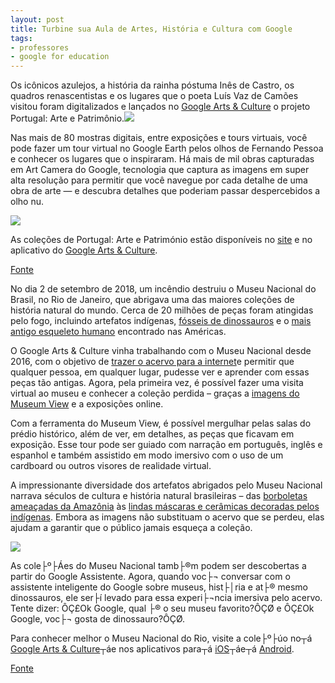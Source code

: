 ```yaml
---
layout: post
title: Turbine sua Aula de Artes, História e Cultura com Google
tags: 
- professores
- google for education
---
```

Os icônicos azulejos, a história da rainha póstuma Inês de Castro, os quadros renascentistas e os lugares que o poeta Luís Vaz de Camões visitou foram digitalizados e lançados no
[Google Arts & Culture](https://artsandculture.google.com/) o projeto Portugal: Arte e Patrimônio.[![](https://4.bp.blogspot.com/-7SpYMaNxkxo/XD3lTB4_fFI/AAAAAAAACRY/jR9vnMIB2dUu3D-igb9ufg4Xu2W5IqvkwCLcBGAs/s640/National%2BAzulejo%2BMuseum%2B-%2BGrande%2Bpanorama%2Bde%2BLisboa%252C%2Bby%2BGabriel%2Bdel%2BBarco%2B%2528attrib.%2529%252C%2B1700.png)](https://4.bp.blogspot.com/-7SpYMaNxkxo/XD3lTB4_fFI/AAAAAAAACRY/jR9vnMIB2dUu3D-igb9ufg4Xu2W5IqvkwCLcBGAs/s1600/National%2BAzulejo%2BMuseum%2B-%2BGrande%2Bpanorama%2Bde%2BLisboa%252C%2Bby%2BGabriel%2Bdel%2BBarco%2B%2528attrib.%2529%252C%2B1700.png)

Nas mais de 80 mostras digitais, entre exposições e tours virtuais, você pode fazer um tour virtual no Google Earth pelos olhos de Fernando Pessoa e conhecer os lugares que o inspiraram. Há mais de mil obras capturadas em Art Camera do Google, tecnologia que captura as imagens em super alta resolução para permitir que você navegue por cada detalhe de uma obra de arte — e descubra detalhes que poderiam passar despercebidos a olho nu.



[![](https://3.bp.blogspot.com/-Vy-mlNdGI5M/XD3lSRvOKlI/AAAAAAAACRU/iZUb7CCQyBwKgyFYiezLLCiyIF3gk7P8ACEwYBhgL/s640/National%2BArchaeology%2BMuseum%2B-%2BMosaic%2Bpanel%2Bof%2Bthe%2B9%2BMuses%252C%2Bc.%2B4th%2Bcentury%2BAD%2B-%2BRoman%2BPeriod%252C%2Bunknown%2Bauthor%2B.png)](https://3.bp.blogspot.com/-Vy-mlNdGI5M/XD3lSRvOKlI/AAAAAAAACRU/iZUb7CCQyBwKgyFYiezLLCiyIF3gk7P8ACEwYBhgL/s1600/National%2BArchaeology%2BMuseum%2B-%2BMosaic%2Bpanel%2Bof%2Bthe%2B9%2BMuses%252C%2Bc.%2B4th%2Bcentury%2BAD%2B-%2BRoman%2BPeriod%252C%2Bunknown%2Bauthor%2B.png)





As coleções de Portugal: Arte e Património estão disponíveis no 
[site](https://artsandculture.google.com/project/portugal-art-and-heritage) e no aplicativo do 
[Google Arts & Culture](https://play.google.com/store/apps/details?id=com.google.android.apps.cultural&hl=pt_BR).

[Fonte](https://brasil.googleblog.com/2019/01/arte-e-cultura-portuguesa-chegam-ao-Google-Arts-Culture.html?m=1)

No dia 2 de setembro de 2018, um incêndio destruiu o Museu Nacional do Brasil, no Rio de Janeiro, que abrigava uma das maiores coleções de história natural do mundo. Cerca de 20 milhões de peças foram atingidas pelo fogo, incluindo artefatos indígenas, 
[fósseis de dinossauros](https://artsandculture.google.com/exhibit/HwLig6zPIvc3Jg) e o
[mais antigo esqueleto humano](https://artsandculture.google.com/asset/human-skull-of-female-individual/LgH9pA-Rz_iKLg) encontrado nas Américas.

O Google Arts & Culture vinha trabalhando com o Museu Nacional desde 2016, com o objetivo de 
[trazer o acervo para a internet](https://artsandculture.google.com/project/museu-nacional-restoration?e_sheets=museu-nacional-restoration%3Ao7gycd3)e permitir que qualquer pessoa, em qualquer lugar, pudesse ver e aprender com essas peças tão antigas. Agora, pela primeira vez, é possível fazer uma visita virtual ao museu e conhecer a coleção perdida – graças a
[imagens do Museum View](https://artsandculture.google.com/streetview/museu-nacional/uwEZsf0cq9-FFg?sv_lng=-43.226345157570506&sv_lat=-22.90570966031403&sv_h=212.11&sv_p=-13.299999999999997&sv_pid=28ZlW_OgBeizODvMIqyuCw&sv_z=1.0660552801981396) e a exposições online.

Com a ferramenta do Museum View, é possível mergulhar pelas salas do prédio histórico, além de ver, em detalhes, as peças que ficavam em exposição. Esse tour pode ser guiado com narração em português, inglês e espanhol e também assistido em modo imersivo com o uso de um cardboard ou outros visores de realidade virtual.

A impressionante diversidade dos artefatos abrigados pelo Museu Nacional narrava séculos de cultura e história natural brasileiras – das 
[borboletas ameaçadas da Amazônia](https://artsandculture.google.com/asset/diversity-of-butterflies-and-moth/BAGgpc5Pg_Z8_Q) às 
[lindas máscaras e cerâmicas decoradas pelos indígenas](https://artsandculture.google.com/exhibit/_wJygBh--f8bLQ). Embora as imagens não substituam o acervo que se perdeu, elas ajudam a garantir que o público jamais esqueça a coleção.

[![](https://1.bp.blogspot.com/-bdWpQlgNL04/XBJoo-dB6yI/AAAAAAAACQg/8YQuIqzg-akXaW99T36yU_ImsY3h67y1QCLcBGAs/s640/Image%2B2.png)](https://1.bp.blogspot.com/-bdWpQlgNL04/XBJoo-dB6yI/AAAAAAAACQg/8YQuIqzg-akXaW99T36yU_ImsY3h67y1QCLcBGAs/s1600/Image%2B2.png)







As cole├º├Áes do Museu Nacional tamb├®m podem ser descobertas a partir do Google Assistente. Agora, quando voc├¬ conversar com o assistente inteligente do Google sobre museus, hist├│ria e at├® mesmo dinossauros, ele ser├í levado para essa experi├¬ncia imersiva pelo acervo. Tente dizer: ÔÇ£Ok Google, qual ├® o seu museu favorito?ÔÇØ e ÔÇ£Ok Google, voc├¬ gosta de dinossauro?ÔÇØ.



Para conhecer melhor o Museu Nacional do Rio, visite a cole├º├úo no┬á
[Google Arts & Culture](https://g.co/princeofwales)┬áe nos aplicativos para┬á
[iOS](https://itunes.apple.com/app/google-arts-culture/id1050970557)┬áe┬á
[Android](https://play.google.com/store/apps/details?id=com.google.android.apps.cultural&referrer=utm_source%3DRP%26utm_medium%3Darticle%26utm_campaign%3DGEN).



[Fonte](https://brasil.googleblog.com/2018/12/museu-nacional-no-google-arts-and-culture.html?m=1)
